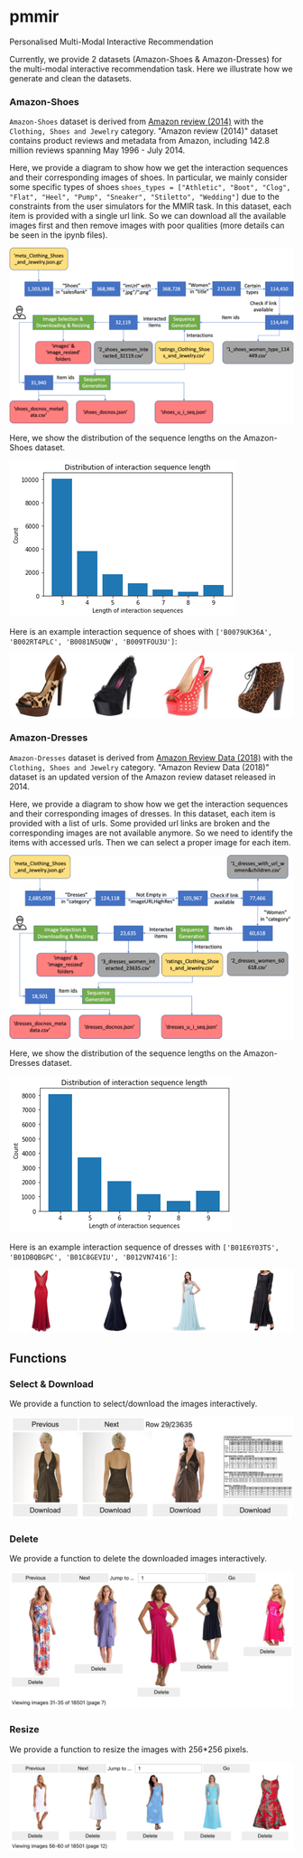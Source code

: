 # pmmir
Personalised Multi-Modal Interactive Recommendation

Currently, we provide 2 datasets (Amazon-Shoes & Amazon-Dresses) for the multi-modal interactive recommendation task. Here we illustrate how we generate and clean the datasets.

### Amazon-Shoes

`Amazon-Shoes` dataset is derived from [Amazon review (2014)](http://jmcauley.ucsd.edu/data/amazon/links.html) with the `Clothing, Shoes and Jewelry` category. "Amazon review (2014)" dataset contains product reviews and metadata from Amazon, including 142.8 million reviews spanning May 1996 - July 2014.

Here, we provide a diagram to show how we get the interaction sequences and their corresponding images of shoes. In particular, we mainly consider some specific types of shoes `shoes_types = ["Athletic", "Boot", "Clog", "Flat", "Heel", "Pump", "Sneaker", "Stiletto", "Wedding"]` due to the constraints from the user simulators for the MMIR task. In this dataset, each item is provided with a single url link. So we can download all the available images first and then remove images with poor qualities (more details can be seen in the ipynb files).

![Alt text](pictures/amazon-shoes-process.png)

Here, we show the distribution of the sequence lengths on the Amazon-Shoes dataset.

![Alt text](pictures/amazon-shoes-sequence-distribution.png)

Here is an example interaction sequence of shoes with `['B0079UK36A', 'B002RT4PLC', 'B0081N5UQW', 'B009TFOU3U']`:

![Alt text](pictures/amazon-shoes-seq-example.png)

### Amazon-Dresses

`Amazon-Dresses` dataset is derived from [Amazon Review Data (2018)](https://nijianmo.github.io/amazon/index.html) with the `Clothing, Shoes and Jewelry` category. "Amazon Review Data (2018)" dataset is an updated version of the Amazon review dataset released in 2014.

Here, we provide a diagram to show how we get the interaction sequences and their corresponding images of dresses. In this dataset, each item is provided with a list of urls. Some provided url links are broken and the corresponding images are not available anymore. So we need to identify the items with accessed urls. Then we can select a proper image for each item.

![Alt text](pictures/amazon-dresses-process.png)

Here, we show the distribution of the sequence lengths on the Amazon-Dresses dataset.

![Alt text](pictures/amazon-dresses-sequence-distribution.png)

Here is an example interaction sequence of dresses with `['B01E6Y03TS', 'B01DBQBGPC', 'B01C8GEVIU', 'B012VN7416']`:

![Alt text](pictures/amazon-dresses-seq-example.png)

## Functions

### Select & Download

We provide a function to select/download the images interactively.

![Alt text](pictures/example-download.png)

### Delete

We provide a function to delete the downloaded images interactively.

![Alt text](pictures/example-delete.png)

### Resize

We provide a function to resize the images with 256*256 pixels.

![Alt text](pictures/example-resized.png)
